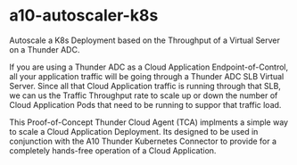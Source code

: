 # a10-autoscaler-k8s
Autoscale a K8s Deployment based on the Throughput of a Virtual Server on a Thunder ADC.

If you are using a Thunder ADC as a Cloud Application Endpoint-of-Control, all your application traffic will be going through a Thunder ADC SLB Virtual Server. Since all that Cloud Application traffic is running through that SLB, we can us the Traffic Throughput rate to scale up or down the number of Cloud Application Pods that need to be running to suppor that traffic load.

This Proof-of-Concept Thunder Cloud Agent (TCA) implments a simple way to scale a Cloud Application Deployment. Its designed to be used in conjunction with the A10 Thunder Kubernetes Connector to provide for a completely hands-free operation of a Cloud Application.

